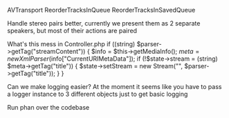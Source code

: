 AVTransport
  ReorderTracksInQueue
  ReorderTracksInSavedQueue

Handle stereo pairs better, currently we present them as 2 separate speakers, but most of their actions are paired

What's this mess in Controller.php
        if ((string) $parser->getTag("streamContent")) {
            $info = $this->getMediaInfo();
            $meta = new XmlParser($info["CurrentURIMetaData"]);
            if (!$state->stream = (string) $meta->getTag("title")) {
                $state->setStream = new Stream("", $parser->getTag("title"));
            }
        }


Can we make logging easier? At the moment it seems like you have to pass a logger instance to 3 different objects just to get basic logging

Run phan over the codebase
